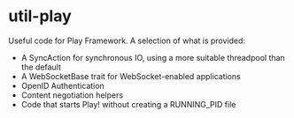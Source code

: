 # util-play #

Useful code for Play Framework. A selection of what is provided:

- A SyncAction for synchronous IO, using a more suitable threadpool than the default
- A WebSocketBase trait for WebSocket-enabled applications
- OpenID Authentication
- Content negotiation helpers
- Code that starts Play! without creating a RUNNING_PID file
